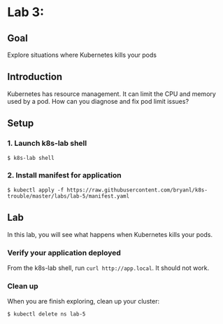 # Lab 3: 

## Goal

Explore situations where Kubernetes kills your pods

## Introduction

Kubernetes has resource management. It can limit the CPU and
memory used by a pod. How can you diagnose and fix pod limit
issues?

## Setup

### 1. Launch k8s-lab shell

`$ k8s-lab shell`

### 2. Install manifest for application

`$ kubectl apply -f https://raw.githubusercontent.com/bryanl/k8s-trouble/master/labs/lab-5/manifest.yaml`

## Lab

In this lab, you will see what happens when Kubernetes kills your pods.

### Verify your application deployed

From the k8s-lab shell, run `curl http://app.local`. It should not work.

### Clean up

When you are finish exploring, clean up your cluster:

`$ kubectl delete ns lab-5`
